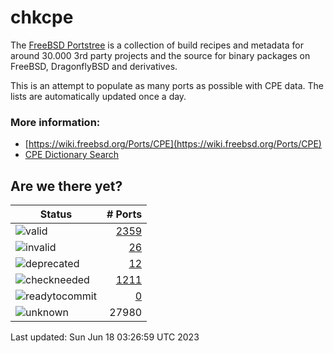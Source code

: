 # chkcpe

The [FreeBSD Portstree](https://cgit.freebsd.org/ports) is a collection of build recipes
and metadata for around 30.000 3rd party projects and the source for binary packages on
FreeBSD, DragonflyBSD and derivatives.

This is an attempt to populate as many ports as possible with CPE data. The lists are
automatically updated once a day.

### More information:
* [https://wiki.freebsd.org/Ports/CPE](https://wiki.freebsd.org/Ports/CPE)
* [CPE Dictionary Search](http://web.nvd.nist.gov/view/cpe/search)


## Are we there yet?

| Status                                                              | # Ports                                                                |
| --------------------------------------------------------------------| ---------------------------------------------------------------------: |
| ![valid](https://img.shields.io/badge/valid-brightgreen)            | [2359](https://github.com/decke/chkcpe/wiki/valid)                 |
| ![invalid](https://img.shields.io/badge/invalid-red)                | [26](https://github.com/decke/chkcpe/wiki/invalid)             |
| ![deprecated](https://img.shields.io/badge/deprecated-red)          | [12](https://github.com/decke/chkcpe/wiki/deprecated)       |
| ![checkneeded](https://img.shields.io/badge/checkneeded-orange)     | [1211](https://github.com/decke/chkcpe/wiki/checkneeded)     |
| ![readytocommit](https://img.shields.io/badge/readytocommit-orange) | [0](https://github.com/decke/chkcpe/wiki/readytocommit) |
| ![unknown](https://img.shields.io/badge/unknown-grey)               | 27980 | |

Last updated: Sun Jun 18 03:26:59 UTC 2023
